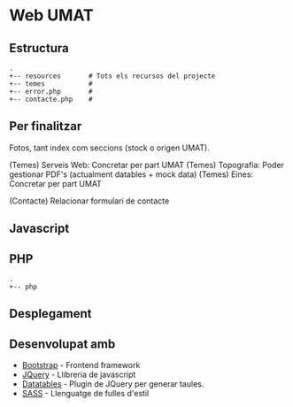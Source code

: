 # Web UMAT

## Estructura

    .
    +-- resources		# Tots els recursos del projecte
    +-- temes			# 
    +-- error.php 		# 
	+-- contacte.php	# 


## Per finalitzar

Fotos, tant index com seccions (stock o origen UMAT).


(Temes) Serveis Web: Concretar per part UMAT
(Temes) Topografia: Poder gestionar PDF's (actualment datables + mock data)
(Temes) Eines: Concretar per part UMAT



(Contacte) Relacionar formulari de contacte


## Javascript


## PHP


    .
    +-- php


## Desplegament




## Desenvolupat amb

* [Bootstrap](http://getbootstrap.com/) - Frontend framework
* [JQuery](https://jquery.com/) - Llibreria de javascript
* [Datatables](http://datatables.net/) - Plugin de JQuery per generar taules.
* [SASS](http://sass-lang.com/) - Llenguatge de fulles d'estil
